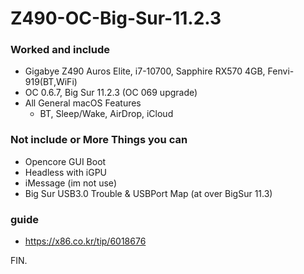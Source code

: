 # Z490-OC-Big-Sur-11.2.3

### Worked and include
- Gigabye Z490 Auros Elite, i7-10700, Sapphire RX570 4GB, Fenvi-919(BT,WiFi)
- OC 0.6.7, Big Sur 11.2.3 (OC 069 upgrade)
- All General macOS Features
  - BT, Sleep/Wake, AirDrop, iCloud
 
### Not include or More Things you can
- Opencore GUI Boot
- Headless with iGPU
- iMessage (im not use)
- Big Sur USB3.0 Trouble & USBPort Map (at over BigSur 11.3)

### guide
- https://x86.co.kr/tip/6018676

FIN.
